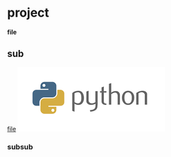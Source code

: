 # project
**file**

## sub 
[file](https://github.com/manaasiri/project/edit/main/README.md)
![file2](python.png)
### subsub
